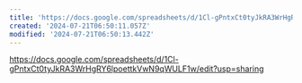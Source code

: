 ```yaml
---
title: 'https://docs.google.com/spreadsheets/d/1Cl-gPntxCt0tyJkRA3WrHgRY6lpoettkVwN9qWULF1w/edit?usp=sharing'
created: '2024-07-21T06:50:11.057Z'
modified: '2024-07-21T06:50:13.442Z'
---
```


https://docs.google.com/spreadsheets/d/1Cl-gPntxCt0tyJkRA3WrHgRY6lpoettkVwN9qWULF1w/edit?usp=sharing
